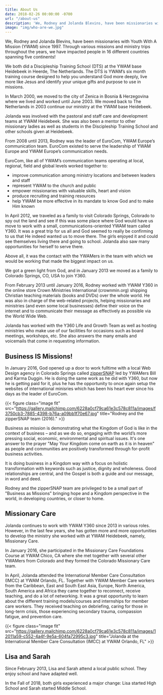 ```yaml
---
title: About Us
date: 2018-02-26 00:00:00 -0700
url: "/about-us"
description: 'We, Rodney and Jolanda Blevins, have been missionaries with YWAM since 1997. Through various missions and ministry trips throughout the years, we have impacted people in 16 different countries spanning five continents! Now serving with YWAM Y360 in Colorado Springs.'
image: "img/who-are-we.jpg"
---
```

We, Rodney and Jolanda Blevins, have been missionaries with Youth With A Mission (YWAM) since 1997. Through various missions and ministry trips throughout the years, we have impacted people in 16 different countries spanning five continents!

We both did a Discipleship Training School (DTS) at the YWAM base Heidebeek in Heerde, The Netherlands. The DTS is YWAM’s six month training course designed to help you understand God more deeply, live more like Jesus and identify your unique gifts and purpose to use in missions.

In March 2000, we moved to the city of Zenica in Bosnia & Herzegovina where we lived and worked until June 2003. We moved back to The Netherlands in 2003 continue our ministry at the YWAM base Heidebeek.

Jolanda was involved with the pastoral and staff care and development teams at YWAM Heidebeek. She was also been a mentor to other missionary ladies as well as students in the Discipleship Training School and other schools given at Heidebeek.

From 2008 until 2013, Rodney was the leader of EuroCom, YWAM Europe’s communication team. EuroCom existed to serve the leadership of YWAM Europe and YWAM Europe’s communication needs.

EuroCom, like all of YWAM’s communication teams operating at local, regional, field and global levels worked together to:

* improve communication among ministry locations and between leaders and staff
* represent YWAM to the church and public
* empower missionaries with valuable skills, heart and vision
* produce recruiting and training resources
* help YWAM be more effective in its mandate to know God and to make Him known

In April 2012, we traveled as a family to visit Colorado Springs, Colorado to spy out the land and see if this was some place where God would have us move to work with a small, communications-oriented YWAM team called Y360. It was a great trip for us all and God seemed to really be confirming to us that He indeed wanted us to move there. The girls enjoyed it and could see themselves living there and going to school. Jolanda also saw many opportunities for herself to serve there.

Above all, it was the contact with the YWAMers in the team with which we would be working that made the biggest impact on us.

We got a green light from God, and in January 2013 we moved as a family to Colorado Springs, CO, USA to join Y360.

From February 2013 until January 2016, Rodney worked with YWAM Y360 in the online store Crown Ministries International (crownmin.org) shipping Christian teaching materials (books and DVDs) over the whole world. He was also in charge of the web-related projects, helping missionaries and ministries (and even some local businesses) define their voice on the internet and to communicate their message as effectively as possible via the World Wide Web.

Jolanda has worked with the Y360 Life and Growth Team as well as hosting ministries who make use of our facilities for occasions such as board meetings, workshops, etc. She also answers the many emails and voicemails that come in requesting information.

Business IS Missions!
---------------------

In January 2016, God opened up a door to work fulltime with a local Web Design agency in Colorado Springs called [zipperSNAP](https://zippersnap.com/) led by YWAMers Bill and Karma Duggin. He is doing the same work as he did with Y360, but now he is getting paid for it, plus he has the opportunity to once again setup the websites of international minisries which has been his heart ever since his days as the leader of EuroCom.

{{< figure class="image fit" src="https://gallery.mailchimp.com/6228a0cf79ca61e3c578c811a/images/f3750cb3-7885-4398-b76a-a09bb1f70e67.jpg" title="Rodney and the zipperSNAP team (2016)." >}}

Business as mission is demonstrating what the Kingdom of God is like in the context of business – and as we do so, engaging with the world’s more pressing social, economic, environmental and spiritual issues. It's one answer to the prayer "May Your Kingdom come on earth as it is in heaven" as people and communities are positively transformed through for-profit business activities.

It is doing business in a Kingdom way with a focus on holistic transformation with keywords such as justice, dignity and wholeness. Good relationships are central, and the Gospel is both a guide and our message, in word and deed.

Rodney and the zipperSNAP team are privileged to be a small part of "Business as Missions" bringing hope and a Kingdom perspective in the world, in developing countries, or closer to home.

Missionary Care
---------------

Jolanda continues to work with YWAM Y360 since 2013 in various roles. However, in the last few years, she has gotten more and more opportunities to develop the ministry she worked with at YWAM Heidebeek, namely, Missionary Care.

In January 2016, she participated in the Missionary Care Foundations Course at YWAM Chico, CA where she met together with several other YWAMers from Colorado and they formed the Colorado Missionary Care team.

In April, Jolanda attended the International Member Care Consultation (IMCC) at YWAM Orlando, FL. Together with YWAM Member Care workers from the Caribbean, East and South East Asia, Europe, North America, South America and Africa they came together to reconnect, receive teaching, and do a lot of networking. It was a great opportunity to learn about the different training models/courses and internships for member care workers. They received teaching on debriefing, caring for those in long-term crisis, those experiencing secondary trauma, compassion fatigue, and prevention care.

{{< figure class="image fit" src="https://gallery.mailchimp.com/6228a0cf79ca61e3c578c811a/images/12011a59-c552-4a4f-9e5a-604fa72995c3.jpg" title="Jolanda at the International Member Care Consultation (IMCC) at YWAM Orlando, FL" >}}

Lisa and Sarah
--------------

Since February 2013, Lisa and Sarah attend a local public school. They enjoy school and have adapted well.

In the Fall of 2018, both girls experienced a major change: Lisa started High School and Sarah started Middle School.